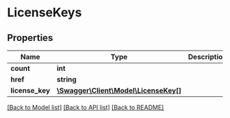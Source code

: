 # LicenseKeys

## Properties
Name | Type | Description | Notes
------------ | ------------- | ------------- | -------------
**count** | **int** |  | [optional] 
**href** | **string** |  | [optional] 
**license_key** | [**\Swagger\Client\Model\LicenseKey[]**](LicenseKey.md) |  | [optional] 

[[Back to Model list]](../README.md#documentation-for-models) [[Back to API list]](../README.md#documentation-for-api-endpoints) [[Back to README]](../README.md)


